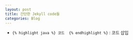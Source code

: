 ```yaml
---
layout: post
title: 간단한 Jekyll code들
categories: Blog
---
```

+ `{% highlight java %} 코드  {% endhighlight %}` : 코드 삽입
